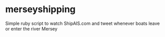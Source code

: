 merseyshipping
==============

Simple ruby script to watch ShipAIS.com and tweet whenever boats leave or enter the river Mersey